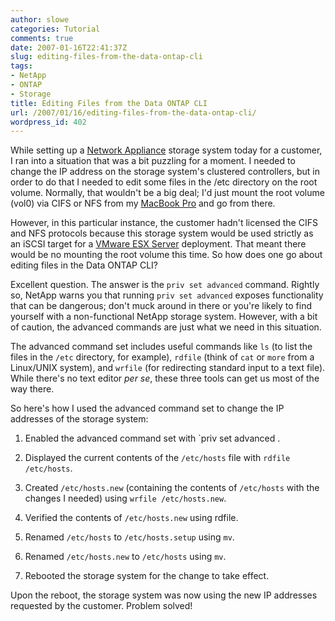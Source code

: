 ```yaml
---
author: slowe
categories: Tutorial
comments: true
date: 2007-01-16T22:41:37Z
slug: editing-files-from-the-data-ontap-cli
tags:
- NetApp
- ONTAP
- Storage
title: Editing Files from the Data ONTAP CLI
url: /2007/01/16/editing-files-from-the-data-ontap-cli/
wordpress_id: 402
---
```


While setting up a [Network Appliance](http://www.netapp.com/) storage system today for a customer, I ran into a situation that was a bit puzzling for a moment. I needed to change the IP address on the storage system's clustered controllers, but in order to do that I needed to edit some files in the /etc directory on the root volume. Normally, that wouldn't be a big deal; I'd just mount the root volume (vol0) via CIFS or NFS from my [MacBook Pro](http://www.apple.com/macbookpro/) and go from there.

However, in this particular instance, the customer hadn't licensed the CIFS and NFS protocols because this storage system would be used strictly as an iSCSI target for a [VMware ESX Server](http://www.vmware.com/products/vi/esx/) deployment. That meant there would be no mounting the root volume this time. So how does one go about editing files in the Data ONTAP CLI?

Excellent question. The answer is the `priv set advanced` command. Rightly so, NetApp warns you that running `priv set advanced` exposes functionality that can be dangerous; don't muck around in there or you're likely to find yourself with a non-functional NetApp storage system. However, with a bit of caution, the advanced commands are just what we need in this situation.

The advanced command set includes useful commands like `ls` (to list the files in the `/etc` directory, for example), `rdfile` (think of `cat` or `more` from a Linux/UNIX system), and `wrfile` (for redirecting standard input to a text file). While there's no text editor _per se_, these three tools can get us most of the way there.

So here's how I used the advanced command set to change the IP addresses of the storage system:

1. Enabled the advanced command set with `priv set advanced	.

2. Displayed the current contents of the `/etc/hosts` file with `rdfile /etc/hosts`.

3. Created `/etc/hosts.new` (containing the contents of `/etc/hosts` with the changes I needed) using `wrfile /etc/hosts.new`.

4. Verified the contents of `/etc/hosts.new` using rdfile.

5. Renamed `/etc/hosts` to `/etc/hosts.setup` using `mv`.

6. Renamed `/etc/hosts.new` to `/etc/hosts` using `mv`.

7. Rebooted the storage system for the change to take effect.

Upon the reboot, the storage system was now using the new IP addresses requested by the customer. Problem solved!
